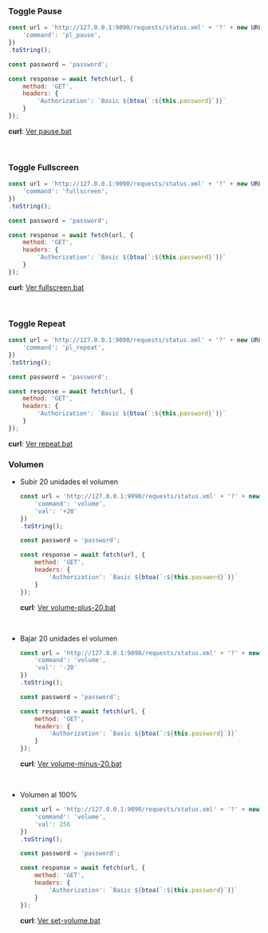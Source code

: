 

### Toggle Pause

```js
const url = 'http://127.0.0.1:9090/requests/status.xml' + '?' + new URLSearchParams({
    'command': 'pl_pause',
})
.toString();

const password = 'password';

const response = await fetch(url, {
    method: 'GET',
    headers: {
        'Authorization': `Basic ${btoa(`:${this.password}`)}`
    }
});
```

**curl**: [Ver pause.bat](./curl/pause.bat)

<br>


### Toggle Fullscreen

```js
const url = 'http://127.0.0.1:9090/requests/status.xml' + '?' + new URLSearchParams({
    'command': 'fullscreen',
})
.toString();

const password = 'password';

const response = await fetch(url, {
    method: 'GET',
    headers: {
        'Authorization': `Basic ${btoa(`:${this.password}`)}`
    }
});
```
**curl**: [Ver fullscreen.bat](./curl/fullscreen.bat)

<br>


### Toggle Repeat

```js
const url = 'http://127.0.0.1:9090/requests/status.xml' + '?' + new URLSearchParams({
    'command': 'pl_repeat',
})
.toString();

const password = 'password';

const response = await fetch(url, {
    method: 'GET',
    headers: {
        'Authorization': `Basic ${btoa(`:${this.password}`)}`
    }
});
```
**curl**: [Ver repeat.bat](./curl/repeat.bat)



### Volumen

- Subir  20 unidades el volumen

    ```js
    const url = 'http://127.0.0.1:9090/requests/status.xml' + '?' + new URLSearchParams({
        'command': 'volume',
        'val': '+20'
    })
    .toString();

    const password = 'password';

    const response = await fetch(url, {
        method: 'GET',
        headers: {
            'Authorization': `Basic ${btoa(`:${this.password}`)}`
        }
    });
    ```
    **curl**: [Ver volume-plus-20.bat](./curl/volume-plus-20.bat)

<br>

- Bajar 20 unidades el volumen

    ```js
    const url = 'http://127.0.0.1:9090/requests/status.xml' + '?' + new URLSearchParams({
        'command': 'volume',
        'val': '-20'
    })
    .toString();

    const password = 'password';

    const response = await fetch(url, {
        method: 'GET',
        headers: {
            'Authorization': `Basic ${btoa(`:${this.password}`)}`
        }
    });
    ```
    **curl**: [Ver volume-minus-20.bat](./curl/volume-minus-20.bat) 

<br>

- Volumen al 100%

    ```js
    const url = 'http://127.0.0.1:9090/requests/status.xml' + '?' + new URLSearchParams({
        'command': 'volume',
        'val': 256
    })
    .toString();

    const password = 'password';

    const response = await fetch(url, {
        method: 'GET',
        headers: {
            'Authorization': `Basic ${btoa(`:${this.password}`)}`
        }
    });
    ```
    **curl**: [Ver set-volume.bat](./curl/set-volume.bat)